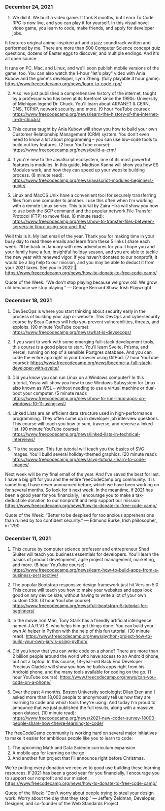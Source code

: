 ### December 24, 2021

1. We did it. We built a video game. It took 8 months, but Learn To Code RPG is now live, and you can play it for yourself. In this visual novel video game, you learn to code, make friends, and apply for developer jobs.

It features original anime-inspired art and a jazz soundtrack written and performed by me. There are more than 600 Computer Science concept quiz questions, dozens of Easter eggs to discover, and multiple endings. And it's all open source.

It runs on PC, Mac, and Linux, and we'll soon publish mobile versions of the game, too. You can also watch the 1-hour "let's play" video with Ania Kubow and the game's developer, Lynn Zheng. (fully playable 3 hour game): https://www.freecodecamp.org/news/learn-to-code-rpg/

2. Also, we just published a comprehensive history of the internet, taught by a professor who has been at its forefront since the 1990s: University of Michigan legend Dr. Chuck. You'll learn about ARPANET & CERN, DNS, TCP/IP, network security, and more. (9 hour YouTube course): https://www.freecodecamp.org/news/learn-the-history-of-the-internet-in-dr-chucks/

3. This course taught by Ania Kubow will show you how to build your own Customer Relationship Management (CRM) system. You don't even need to know a lot about programming – you can use low-code tools to build out key features. (2 hour YouTube course): https://www.freecodecamp.org/news/build-a-crm/

4. If you're new to the JavaScript ecosystem, one of its most powerful features is modules. In this guide, Madison Kanna will show you how ES Modules work, and how they can speed up your website building process. (8 minute read): https://www.freecodecamp.org/news/javascript-modules-beginners-guide/

5. Linux and MacOS Unix have a convenient tool for securely transferring files from one computer to another. I use this often when I'm working with a remote Linux server. This tutorial by Zaira Hira will show you how to use both the SCP command and the popular network File Transfer Protocol (FTP) to move files. (8 minute read): https://www.freecodecamp.org/news/how-to-transfer-files-between-servers-in-linux-using-scp-and-ftp/

Well this is it. My last email of the year. Thank you for making time in your busy day to read these emails and learn from these 5 links I share each week. I'll be back in January with new adventures for you. I hope you and your family have a fun, insightful holiday season, and you are able to tackle the new year with renewed vigor. If you haven't donated to our nonprofit, it would be a big help to our mission, and you may be able to deduct it from your 2021 taxes. See you in 2022 🙂 https://www.freecodecamp.org/news/how-to-donate-to-free-code-camp/

Quote of the Week: “We don't stop playing because we grow old. We grow old because we stop playing.” — George Bernard Shaw, Irish Playwright

### December 18, 2021

1. DevSecOps is where you start thinking about security early in the process of building your app or website. This DevOps and cybersecurity course by Beau Carnes will help you prevent vulnerabilities, threats, and exploits. (90 minute YouTube course): https://www.freecodecamp.org/news/what-is-devsecops/

2. If you want to work with some emerging full-stack development tools, this course is a good place to start. You'll learn Svelte, Prisma, and Vercel, running on top of a sensible Postgres database. And you can code the entire app right in your browser using GitPod. (7 hour YouTube course): https://www.freecodecamp.org/news/become-a-full-stack-developer-with-svelte/

3. Did you know you can run Linux on a Windows computer? In this tutorial, Yosra will show you how to use Windows Subsystem for Linux – also known as WSL – without needing to use a virtual machine or dual-boot your computer. (5 minute read): https://www.freecodecamp.org/news/how-to-run-linux-apps-on-windows-10-11-using-wsl/

4. Linked Lists are an efficient data structure used in high-performance programming. They often come up in developer job interview questions. This course will teach you how to sum, traverse, and reverse a linked list. (90 minute YouTube course): https://www.freecodecamp.org/news/linked-lists-in-technical-interviews/

5. 'Tis the season. This fun tutorial will teach you the basics of SVG images. You'll build several holiday-themed graphics. (20 minute read): https://www.freecodecamp.org/news/svg-tutorial-learn-to-code-images/

Next week will be my final email of the year. And I've saved the best for last. I have a big gift for you and the entire freeCodeCamp.org community. It is something I have never announced before, which we have been working on for several months. So look for it next week. In the meantime, if 2021 has been a good year for you financially, I encourage you to make a tax-deductible donation to our nonprofit and help support our mission: https://www.freecodecamp.org/news/how-to-donate-to-free-code-camp/

Quote of the Week: “Better to be despised for too anxious apprehensions than ruined by too confident security.” — Edmund Burke, Irish philosopher, in 1790

### December 11, 2021

1. This course by computer science professor and entrepreneur Shad Sluiter will teach you business essentials for developers. You'll learn the basics of product development, agile project management, marketing, and more. (8 hour YouTube course): https://www.freecodecamp.org/news/learn-how-to-build-apps-from-a-business-perspective/

2. The popular Bootstrap responsive design framework just hit Version 5.0. This course will teach you how to make your websites and apps look good on any device size, without having to write a lot of your own custom CSS. (3 hour YouTube course): https://www.freecodecamp.org/news/full-bootstrap-5-tutorial-for-beginners/

3. In the movie Iron Man, Tony Stark has a friendly artificial intelligence named J.A.R.V.I.S. who helps him get things done. You can build your own AI helper in Python with the help of this fun tutorial. (30 minute read): https://www.freecodecamp.org/news/python-project-how-to-build-your-own-jarvis-using-python/

4. Did you know that you can write code on a phone? There are more than 2 billion people around the world who have access to an Android phone, but not a laptop. In this course, 18-year-old Back End Developer Precious Oladele will show you how he builds apps right from his Android phone, and the many tools available for coding on the go. (1 hour YouTube course): https://www.freecodecamp.org/news/can-you-code-on-a-phone/

5. Over the past 4 months, Boston University sociologist Dilan Eren and I asked more than 18,000 people to anonymously tell us how they are learning to code and which tools they're using. And today I'm proud to announce that we just published the full results, along with a massive open dataset. (10 minute read): https://www.freecodecamp.org/news/2021-new-coder-survey-18000-people-share-how-theyre-learning-to-code/

The freeCodeCamp community is working hard on several major initiatives to make it easier for ambitious people like you to learn to code:

1. The upcoming Math and Data Science curriculum expansion
2. A mobile app for learning on the go
3. And another fun project that I'll announce right before Christmas.

We're putting every donation we receive to good use building these learning resources. If 2021 has been a good year for you financially, I encourage you to support our nonprofit and our mission: https://www.freecodecamp.org/news/how-to-donate-to-free-code-camp/

Quote of the Week: “Don't worry about people trying to steal your design work. Worry about the day that they stop.” — Jeffery Zeldman, Developer, Designer, and co-founder of the Web Standards Project

